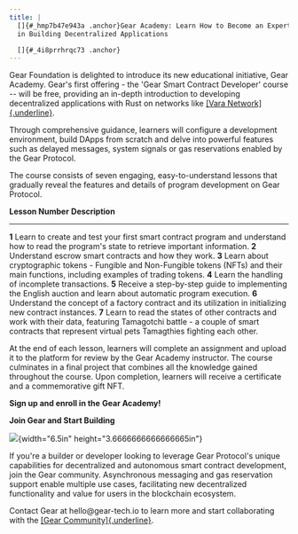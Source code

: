 ```yaml
---
title: |
  []{#_hmp7b47e943a .anchor}Gear Academy: Learn How to Become an Expert
  in Building Decentralized Applications

  []{#_4i8prrhrqc73 .anchor}
---
```


Gear Foundation is delighted to introduce its new educational
initiative, Gear Academy. Gear\'s first offering - the \'Gear Smart
Contract Developer\' course -- will be free, providing an in-depth
introduction to developing decentralized applications with Rust on
networks like [[Vara Network]{.underline}](https://vara-network.io/).

Through comprehensive guidance, learners will configure a development
environment, build DApps from scratch and delve into powerful features
such as delayed messages, system signals or gas reservations enabled by
the Gear Protocol.

The course consists of seven engaging, easy-to-understand lessons that
gradually reveal the features and details of program development on Gear
Protocol.

  **Lesson Number**   **Description**
  ------------------- ---------------------------------------------------------------------------------------------------------------------------------------------------------------------------------------------
  **1**               Learn to create and test your first smart contract program and understand how to read the program\'s state to retrieve important information.
  **2**               Understand escrow smart contracts and how they work.
  **3**               Learn about cryptographic tokens - Fungible and Non-Fungible tokens (NFTs) and their main functions, including examples of trading tokens.
  **4**               Learn the handling of incomplete transactions.
  **5**               Receive a step-by-step guide to implementing the English auction and learn about automatic program execution.
  **6**               Understand the concept of a factory contract and its utilization in initializing new contract instances.
  **7**               Learn to read the states of other contracts and work with their data, featuring Tamagotchi battle - a couple of smart contracts that represent virtual pets Tamagthies fighting each other.

At the end of each lesson, learners will complete an assignment and
upload it to the platform for review by the Gear Academy instructor. The
course culminates in a final project that combines all the knowledge
gained throughout the course. Upon completion, learners will receive a
certificate and a commemorative gift NFT.

**Sign up and enroll in the** **Gear Academy!**

**Join Gear and Start Building**

![](media/image1.png){width="6.5in" height="3.6666666666666665in"}

If you\'re a builder or developer looking to leverage Gear Protocol\'s
unique capabilities for decentralized and autonomous smart contract
development, join the Gear community. Asynchronous messaging and gas
reservation support enable multiple use cases, facilitating new
decentralized functionality and value for users in the blockchain
ecosystem.

Contact Gear at hello\@gear-tech.io to learn more and start
collaborating with the [[Gear
Community]{.underline}](https://www.gear-tech.io/#join-to-community).
